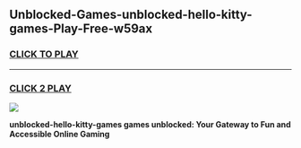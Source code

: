 
## Unblocked-Games-unblocked-hello-kitty-games-Play-Free-w59ax
<h3>
<a href="https://premium76.site?title=unblocked-hello-kitty-games&ref=20A">CLICK TO PLAY</a></h3>
<hr>

<h3>
<a href="https://premium76.site?title=unblocked-hello-kitty-games&ref=20A">CLICK 2 PLAY</a>
  
</h3>

<a href="https://premium76.site?title=unblocked-hello-kitty-games&ref=20A"><img src="https://clearcache.store/games.png"></a>


**unblocked-hello-kitty-games games unblocked: Your Gateway to Fun and Accessible Online Gaming**
